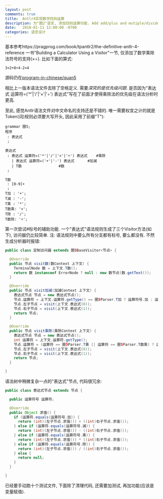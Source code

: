 ```yaml
---
layout: post
comments: true
title:  Antlr4实现数学四则运算
description: 为"圈2"语言, 添加四则运算功能. Add add/plus and mutiple/divide features to the pretotype programming language quan2 with Antlr4 and Java.
date:   2018-01-11 12:00:00 -0700
categories: 语言设计
---
```


基本参考https://pragprog.com/book/tpantlr2/the-definitive-antlr-4-reference 一书"Building a Calculator Using a Visitor"一节, 仅添加了数学乘除法符号的支持(×÷). 比如下面的算式:
```
3×2+8÷4-2×4
```
源码仍在[program-in-chinese/quan5](https://github.com/program-in-chinese/quan5)

相比上一版本语法文件去除了空格定义. 需要*深究的是优先级问题*. 是否因为"表达式 运算符=('*'|'/'|'×'|'÷') 表达式"写在了前面才使得乘除法的优先级在语法分析时更高.

至此, 感觉Antlr语法文件对中文命名的支持还是不错的. 唯一需要权宜之计的就是Token(词)规则必须要大写开头, 因此采用了前缀"T"):
```antlr
grammar 圈5;
程序
 : 表达式
 ;

表达式
 : 表达式 运算符=('*'|'/'|'×'|'÷') 表达式 	#乘除
   | 表达式 运算符=('+'|'-') 表达式 		#加減
   | T数					#数
 ;

T数
 : [0-9]+
 ;
T加 : '+';
T減 : '-';
T乘 : '*';
T数乘: '×';
T除 : '/';
T数除: '÷';
```
第一次尝试#标号的辅助功能. 一个"表达式"语法规则生成了三个Visitor方法(如下), 访问器仍比较简单. 注: 语法规则中要么所有分支都有标号, 要么都没有. 不然生成分析器时报错:
```java
public class 定制访问器 extends 圈5BaseVisitor<节点> {

  @Override
  public 节点 visit数(数Context 上下文) {
    TerminalNode 数 = 上下文.T数();
    return 数 instanceof ErrorNode ? null : new 数节点(数.getText());
  }

  @Override
  public 节点 visit加減(加減Context 上下文) {
    表达式节点 节点 = new 表达式节点();
    节点.运算符 = 上下文.运算符.getType() == 圈5Parser.T加 ? 运算符号.加 : 运算符号.減;
    节点.左子节点 = visit(上下文.表达式(0));
    节点.右子节点 = visit(上下文.表达式(1));
    return 节点;
  }

  @Override
  public 节点 visit乘除(乘除Context 上下文) {
    表达式节点 节点 = new 表达式节点();
    int 运算符 = 上下文.运算符.getType();
    节点.运算符 = (运算符 == 圈5Parser.T乘 || 运算符 == 圈5Parser.T数乘) ? 运算符号.乘 : 运算符号.除;
    节点.左子节点 = visit(上下文.表达式(0));
    节点.右子节点 = visit(上下文.表达式(1));
    return 节点;
  }

}
```
语法树中稍微复杂一点的"表达式"节点, 代码很冗余:
```java
public class 表达式节点 extends 节点 {

  public 运算符号 运算符;

  @Override
  public Object 求值() {
    if (运算符.equals(运算符号.加)) {
      return (int)(左子节点.求值()) + ((int)右子节点.求值());
    } else if (运算符.equals(运算符号.減)) {
      return (int)(左子节点.求值()) - ((int)右子节点.求值());
    } else if (运算符.equals(运算符号.乘)) {
      return (int)(左子节点.求值()) * ((int)右子节点.求值());
    } else if (运算符.equals(运算符号.除)) {
      return (int)(左子节点.求值()) / ((int)右子节点.求值());
    } else {
      return null;
    }
  }

}
```
已经要手动跑十个测试文件, 下面除了清理代码, 还需要加测试, 再加功能(应该是变量赋值). 
